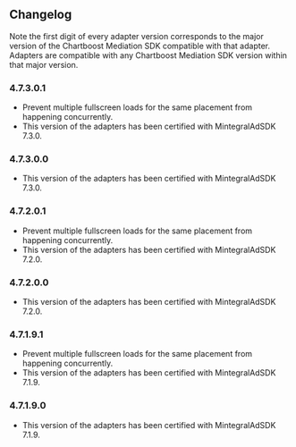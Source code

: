 ## Changelog

Note the first digit of every adapter version corresponds to the major version of the Chartboost Mediation SDK compatible with that adapter. 
Adapters are compatible with any Chartboost Mediation SDK version within that major version.

### 4.7.3.0.1
- Prevent multiple fullscreen loads for the same placement from happening concurrently.
- This version of the adapters has been certified with MintegralAdSDK 7.3.0.

### 4.7.3.0.0
- This version of the adapters has been certified with MintegralAdSDK 7.3.0.

### 4.7.2.0.1
- Prevent multiple fullscreen loads for the same placement from happening concurrently.
- This version of the adapters has been certified with MintegralAdSDK 7.2.0.

### 4.7.2.0.0
- This version of the adapters has been certified with MintegralAdSDK 7.2.0.

### 4.7.1.9.1
- Prevent multiple fullscreen loads for the same placement from happening concurrently.
- This version of the adapters has been certified with MintegralAdSDK 7.1.9.

### 4.7.1.9.0
- This version of the adapters has been certified with MintegralAdSDK 7.1.9.
